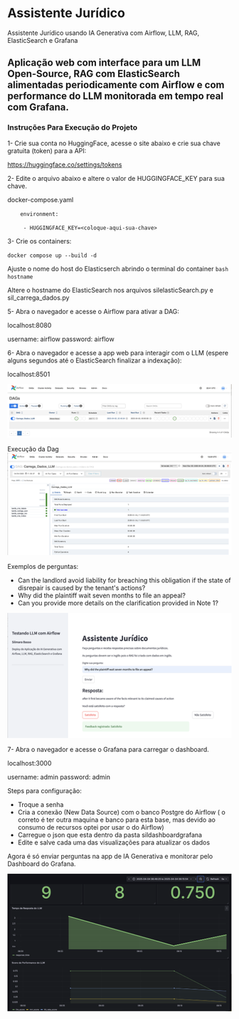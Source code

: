# Assistente Jurídico
Assistente Jurídico usando IA Generativa com Airflow, LLM, RAG, ElasticSearch e Grafana

## Aplicação web com interface para um LLM  Open-Source, RAG com ElasticSearch alimentadas periodicamente com Airflow e com performance do LLM monitorada em tempo real com Grafana.

### Instruções Para Execução do Projeto

1- Crie sua conta no HuggingFace, acesse o site abaixo e crie sua chave gratuita (token) para a API:

https://huggingface.co/settings/tokens

2- Edite o arquivo abaixo e altere o valor de HUGGINGFACE_KEY para sua chave.

docker-compose.yaml

`    environment:`

`      - HUGGINGFACE_KEY=<coloque-aqui-sua-chave> `

3- Crie os containers:

`docker compose up --build -d`

Ajuste o nome do host do Elasticserch abrindo o terminal do container
`bash`
`hostname`

Altere o hostname do ElasticSearch nos arquivos silelasticSearch.py e sil_carrega_dados.py

5- Abra o navegador e acesse o Airflow para ativar a DAG:

localhost:8080

username: airflow
password: airflow

6- Abra o navegador e acesse a app web para interagir com o LLM (espere alguns segundos até o ElasticSearch finalizar a indexação):

localhost:8501

![interface](/images/Dag.png)

Execução da Dag
![interface](/images/dag2.png)

Exemplos de perguntas:

- Can the landlord avoid liability for breaching this obligation if the state of disrepair is caused by the tenant's actions?
- Why did the plaintiff wait seven months to file an appeal?
- Can you provide more details on the clarification provided in Note 1?

![interface](/images/app.png)


7- Abra o navegador e acesse o Grafana para carregar o dashboard.

localhost:3000

username: admin
password: admin

Steps para configuração:

- Troque a senha
- Cria a conexão (New Data Source) com o banco Postgre do Airflow ( o correto é ter outra maquina e banco para esta base, mas devido ao consumo de recursos optei por usar o do Airflow)
- Carregue o json que esta dentro da pasta sildashboardgrafana
- Edite e salve cada uma das visualizações para atualizar os dados

Agora é só enviar perguntas na app de IA Generativa e monitorar pelo Dashboard do Grafana.


![interface](/images/Grafana.png)
